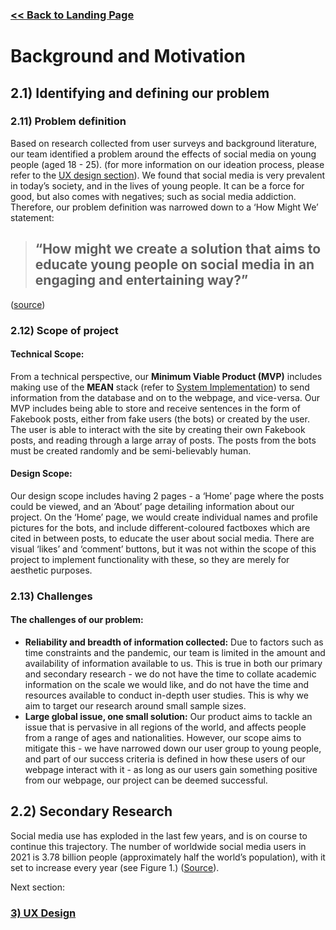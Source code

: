 ###  [<< Back to Landing Page](../README.md)

# Background and Motivation

## 2.1) Identifying and defining our problem 
### 2.11) Problem definition
Based on research collected from user surveys and background literature, our team identified a problem around the effects of social media on young people (aged 18 - 25). (for more information on our ideation process, please refer to the [UX design section](UXDesign.md)). We found that social media is very prevalent in today’s society, and in the lives of young people. It can be a force for good, but also comes with negatives; such as social media addiction. Therefore, our problem definition was narrowed down to a ‘How Might We’ statement:

> ## “How might we create a solution that aims to educate young people on social media in an engaging and entertaining way?”

([source](https://www.designkit.org/methods/3))

### 2.12) Scope of project

#### Technical Scope:
From a technical perspective, our **Minimum Viable Product (MVP)** includes making use of the **MEAN** stack (refer to [System Implementation](SystemImplementation.md)) to send information from the database and on to the webpage, and vice-versa. Our MVP includes being able to store and receive sentences in the form of Fakebook posts, either from fake users (the bots) or created by the user. The user is able to interact with the site by creating their own Fakebook posts, and reading through a large array of posts. The posts from the bots must be created randomly and be semi-believably human.  
#### Design Scope:
Our design scope includes having 2 pages - a ‘Home’ page where the posts could be viewed, and an ‘About’ page detailing information about our project. On the ‘Home’ page, we would create individual names and profile pictures for the bots, and include different-coloured factboxes which are cited in between posts, to educate the user about social media. There are visual ‘likes’ and ‘comment’ buttons, but it was not within the scope of this project to implement functionality with these, so they are merely for aesthetic purposes. 

### 2.13) Challenges 
#### The challenges of our problem:
* **Reliability and breadth of information collected:** Due to factors such as time constraints and the pandemic, our team is limited in the amount and availability of information available to us. This is true in both our primary and secondary research - we do not have the time to collate academic information on the scale we would like, and do not have the time and resources available to conduct in-depth user studies. This is why we aim to target our research around small sample sizes. 
* **Large global issue, one small solution:** Our product aims to tackle an issue that is pervasive in all regions of the world, and affects people from a range of ages and nationalities. However, our scope aims to mitigate this - we have narrowed down our user group to young people, and part of our success criteria is defined in how these users of our webpage interact with it - as long as our users gain something positive from our webpage, our project can be deemed successful. 


## 2.2) Secondary Research

Social media use has exploded in the last few years, and is on course to continue this trajectory. The number of worldwide social media users in 2021 is 3.78 billion people (approximately half the world’s population), with it set to increase every year (see Figure 1.) ([Source](https://www.statista.com/statistics/278414/number-of-worldwide-social-network-users/)). 

Next section:

### [3) UX Design](UXDesign.md)

